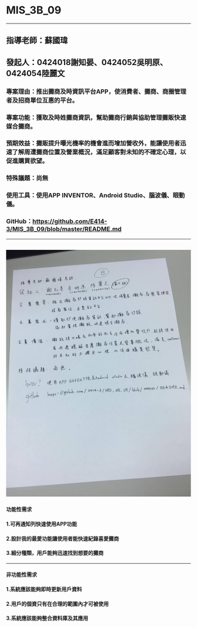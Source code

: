 # MIS_3B_09
---
## 指導老師：蘇國瑋
## 發起人：0424018謝知晏、0424052吳明原、0424054陸麗文
### 專案理由：推出攤商及時資訊平台APP，使消費者、攤商、商圈管理者及招商單位互惠的平台。
### 專案功能：獲取及時姓攤商資訊，幫助攤商行銷與協助管理攤販快速媒合攤商。
### 預期效益：攤販提升曝光機率的機會進而增加營收外，能讓使用者迅速了解周遭攤商位置及營業概況，滿足顧客對未知的不確定心理，以促進購買欲望。
### 特殊議題：尚無
### 使用工具：使用APP INVENTOR、Android Studio、腦波儀、眼動儀。
### GitHub：https://github.com/E414-3/MIS_3B_09/blob/master/README.md
--- 
![](22251336_1645907755461788_361541236_o.jpg)
---
#### 功能性需求
#### 1.可再通知列快速使用APP功能
#### 2.設計我的最愛功能讓使用者能快速紀錄喜愛攤商
#### 3.細分種類，用戶能夠迅速找到想要的攤商
---
#### 非功能性需求
#### 1.系統應該能夠即時更新用戶資料
#### 2.用戶的個資只有在合理的範圍內才可被使用
#### 3.系統應該能夠整合資料庫及其應用
